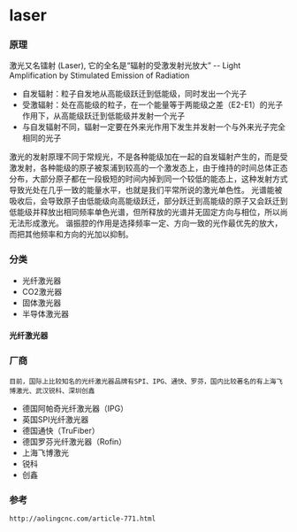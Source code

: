 # laser

### 原理

激光又名镭射  (Laser), 它的全名是“辐射的受激发射光放大” -- Light Amplification by Stimulated Emission of Radiation

* 自发辐射：粒子自发地从高能级跃迁到低能级，同时发出一个光子
* 受激辐射：处在高能级的粒子，在一个能量等于两能级之差（E2-E1）的光子作用下，从高能级跃迁到低能级并发射一个光子
* 与自发辐射不同，辐射一定要在外来光作用下发生并发射一个与外来光子完全相同的光子

激光的发射原理不同于常规光，不是各种能级加在一起的自发辐射产生的，而是受激发射，各种能级的原子被泵浦到较高的一个激发态上，由于维持的时间总体正态分布，大部分原子都在一段极短的时间内掉到同一个较低的能态上，这种发射方式导致光处在几乎一致的能量水平，也就是我们平常所说的激光单色性。
光谱能被吸收后，会导致原子由低能级向高能级跃迁，部分跃迁到高能级的原子又会跃迁到低能级并释放出相同频率单色光谱，但所释放的光谱并无固定方向与相位，所以尚无法形成激光。
谐振腔的作用是选择频率一定、方向一致的光作最优先的放大，而把其他频率和方向的光加以抑制。

### 分类

* 光纤激光器
* CO2激光器
* 固体激光器
* 半导体激光器

#### 光纤激光器




### 厂商

    目前，国际上比较知名的光纤激光器品牌有SPI、IPG、通快、罗芬，国内比较著名的有上海飞博激光、武汉锐科、深圳创鑫

* 德国阿帕奇光纤激光器（IPG）
* 英国SPI光纤激光器
* 德国通快（TruFiber）
* 德国罗芬光纤激光器（Rofin）
* 上海飞博激光
* 锐科
* 创鑫

### 参考

    http://aolingcnc.com/article-771.html




